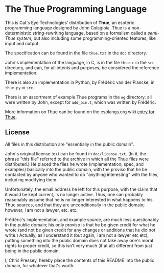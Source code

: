 The Thue Programming Language
=============================

This is Cat's Eye Technologies' distribution of **Thue**, an esoteric
programming language designed by John Colagioia.  Thue is a non-deterministic
string-rewriting language, based on a formalism called a *semi-Thue system*,
but also including some programming-oriented features, like input and output.

The specification can be found in the file `thue.txt` in the `doc` directory.

John's implementation of the language, in C, is in the file `thue.c` in the
`src` directory, and can, for all intents and purposes, be considered the
reference implementation.

There is also an implementation in Python, by Frédéric van der Plancke,
in `thue.py` in `src`.

There is an assortment of example Thue programs in the `eg` directory; all
were written by John, except for `add_bin.t`, which was written by Frédéric.

More information on Thue can be found on the esolangs.org wiki
[entry for Thue](http://esolangs.org/wiki/Thue).

License
-------

All files in this distribution are "essentially in the public domain".

John's original license text can be found in `doc/license.txt`.  (In it,
the phrase "this file" referred to the archive in which all the Thue files
were distributed.)  He placed the files he wrote (implementation, spec, and
examples) basically into the public domain, with the proviso that he be
contacted by anyone who wanted to do "anything interesting" with the files,
including modifying them.

Unfortunately, the email address he left for this purpose, with the claim
that it would be kept current, is no longer active.  Thus, one can probably
reasonably assume that he is no longer interested in what happens to his
Thue sources, and that they are unconditionally in the public domain;
however, I am not a lawyer, etc. etc.

Frédéric's implementation, and example source, are much less questionably in
the public domain; his only proviso is that he be given credit for what he
wrote (and not be given credit for any changes or additions that he did not
write.)  Actually, as I understand it (but again, I am not a lawyer etc etc),
putting something into the public domain does not take away one's moral
rights to proper credit, so this isn't very much (if at all) different from
just being in the public domain.

I, Chris Pressey, hereby place the contents of this README into the public
domain, for whatever that's worth.
